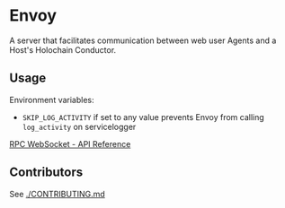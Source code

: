 
# Envoy
A server that facilitates communication between web user Agents and a Host's Holochain Conductor.



## Usage

Environment variables:
- `SKIP_LOG_ACTIVITY` if set to any value prevents Envoy from calling `log_activity` on servicelogger


[RPC WebSocket - API Reference](./API.md)


## Contributors

See [./CONTRIBUTING.md](./CONTRIBUTING.md)
